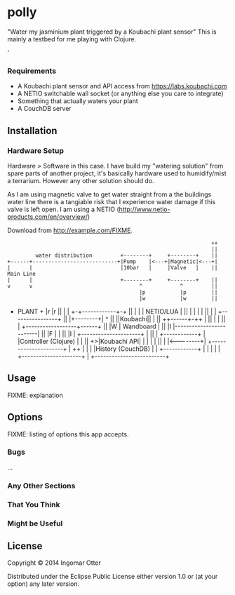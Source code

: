 # polly
"Water my jasminium plant triggered by a Koubachi plant sensor"
This is mainly a testbed for me playing with Clojure.

'
### Requirements
* A Koubachi plant sensor and API access from https://labs.koubachi.com
* A NETIO switchable wall socket (or anything else you care to integrate)
* Something that actually waters your plant
* A CouchDB server

## Installation

### Hardware Setup
Hardware > Software in this case.
I have build my "watering solution" from spare parts of another project, it's basically hardware used to humidify/mist a terrarium. However any other solution should do.

As I am using magnetic valve to get water straight from a the buildings water line there is a tangiable risk that I experience water damage if this valve is left open. I am using a NETIO (http://www.netio-products.com/en/overview/)

Download from http://example.com/FIXME.

                                                                     ++
                                                                     ||
             water distribution         +--------+     +--------+    ||
    +------+---------------------------+|Pump    |<---+|Magnetic|<---+|
    |      |                            |10bar   |     |Valve   |    || Main Line
    |      |                            +--------+     +--------+    ||
    v      v                                  ^            ^         ||
                                              |p           |p        ||
                                              |w           |w        ||
  +  PLANT   +                                |r           |r        ||
  |          |                              +-+------------+-+       ||
  |          |                              |  NETIO/LUA     |       ||
  |          |                              |                |       ||
  |          |                              +----------------+       ||
  |+--------+|                                         ^             ||
  ||Koubachi||                                         |             ||
  ++------+-++                                         |             ||
          |                                            |             ||
          |                         +------------------+------+      ||
          |W                        |   Wandboard             |      ||
          |I                        |-------------------------|      ||
          |F                        |                         |      ||
          |I                        | +---------------------+ |      ||
          | +------------+          | |Controller (Clojure) | |      ||
          +>|Koubachi API|          | |                     | |      ||
            |            |<--------+| +---------------------+ |      ++
            |            |          | |History (CouchDB)    | |
            +------------+          | |                     | |
                                    | +---------------------+ |
                                    +-------------------------+

## Usage

FIXME: explanation


## Options

FIXME: listing of options this app accepts.



### Bugs

...

### Any Other Sections
### That You Think
### Might be Useful

## License

Copyright © 2014 Ingomar Otter

Distributed under the Eclipse Public License either version 1.0 or (at
your option) any later version.
